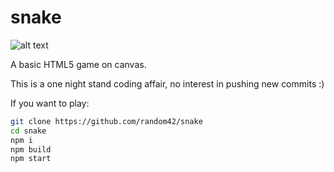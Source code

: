 # snake

![alt text](https://image.ibb.co/ijU1U6/snake.png "github.com/random42/snake")

A basic HTML5 game on canvas.

This is a one night stand coding affair, no interest in pushing new commits :)

If you want to play:

```sh
git clone https://github.com/random42/snake
cd snake
npm i
npm build
npm start
```
